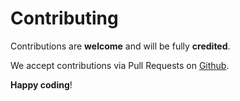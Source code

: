 # Contributing

Contributions are **welcome** and will be fully **credited**.

We accept contributions via Pull Requests on [Github](https://github.com/2amigos/yii2-tinymce-widget).

**Happy coding**!